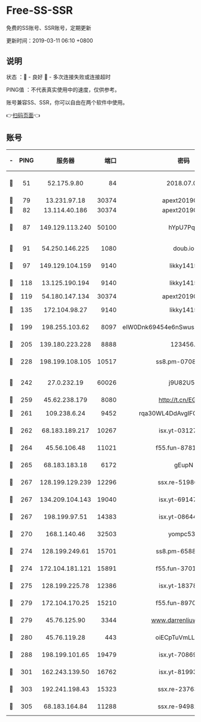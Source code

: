 # Free-SS-SSR

免费的SS账号、SSR账号，定期更新

更新时间：2019-03-11 06:10 +0800

## 说明

状态     ：🙂 - 良好 🙁 - 多次连接失败或连接超时

PING值   ：不代表真实使用中的速度，仅供参考。

账号兼容SS、SSR，你可以自由在两个软件中使用。

👉[扫码页面](https://liesauer.github.io/Free-SS-SSR/)👈

## 账号

|-|PING|服务器|端口|密码|加密方式|区域|
|:----:|:----:|:-----:|-----:|:----:|:----:|:----:|
|🙂|51|52.175.9.80|84|2018.07.07|chacha20-ietf-poly1305|HK|
|🙂|79|13.231.97.18|30374|apext2019006|chacha20|JP|
|🙂|82|13.114.40.186|30374|apext2019006|chacha20|JP|
|🙂|87|149.129.113.240|50100|hYpU7PqP|chacha20-ietf-poly1305|CN|
|🙂|91|54.250.146.225|1080|doub.io|aes-256-cfb|JP|
|🙂|97|149.129.104.159|9140|likky1415|aes-256-cfb|HK|
|🙂|118|13.125.190.194|9140|likky1415|aes-256-cfb|KR|
|🙂|119|54.180.147.134|30374|apext2019006|chacha20|KR|
|🙂|135|172.104.98.27|9140|likky1415|aes-256-cfb|JP|
|🙂|199|198.255.103.62|8097|eIW0Dnk69454e6nSwuspv9DmS201tQ0D|aes-256-cfb|US|
|🙂|205|139.180.223.228|8888|123456..|aes-256-cfb|JP|
|🙂|228|198.199.108.105|10517|ss8.pm-07082945|aes-256-cfb|US|
|🙂|242|27.0.232.19|60026|j9U82U53|xchacha20-ietf-poly1305|HK|
|🙂|259|45.62.238.179|8080|http://t.cn/EGJIyrl|rc4-md5|CA|
|🙂|261|109.238.6.24|9452|rqa30WL4DdAvgIFG6Fs3znzTa|aes-256-cfb|FR|
|🙂|262|68.183.189.217|10267|isx.yt-03127031|aes-256-cfb|SG|
|🙂|264|45.56.106.48|11021|f55.fun-87816355|aes-256-cfb|US|
|🙂|265|68.183.183.18|6172|gEupN|aes-256-cfb|SG|
|🙂|267|128.199.129.239|12296|ssx.re-51986565|aes-256-cfb|SG|
|🙂|267|134.209.104.143|19040|isx.yt-69147610|aes-256-cfb|SG|
|🙂|267|198.199.97.51|14383|isx.yt-08644056|aes-256-cfb|US|
|🙂|270|168.1.140.46|32503|yompc535|aes-256-cfb|AU|
|🙂|274|128.199.249.61|15701|ss8.pm-65889965|aes-256-cfb|SG|
|🙂|274|172.104.181.121|15891|f55.fun-37015759|aes-256-cfb|SG|
|🙂|275|128.199.225.78|12386|isx.yt-18378503|aes-256-cfb|SG|
|🙂|279|172.104.170.25|15210|f55.fun-89704073|aes-256-cfb|SG|
|🙂|279|45.76.125.90|3344|www.darrenliuwei.com|aes-256-cfb|AU|
|🙂|280|45.76.119.28|443|oiECpTuVmLLxk4Ts|aes-256-cfb|AU|
|🙂|288|198.199.101.65|19479|isx.yt-70869887|aes-256-cfb|US|
|🙂|301|162.243.139.50|16762|isx.yt-81993556|aes-256-cfb|US|
|🙂|303|192.241.198.43|15323|ssx.re-23763475|aes-256-cfb|US|
|🙂|305|68.183.164.84|11288|ssx.re-94982417|aes-256-cfb|US|

